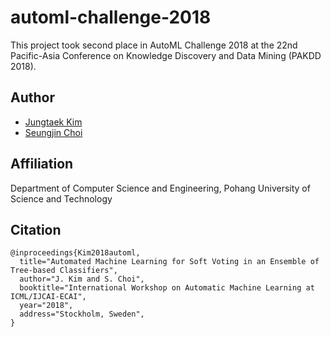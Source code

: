 # automl-challenge-2018
This project took second place in AutoML Challenge 2018 at the 22nd Pacific-Asia Conference on Knowledge Discovery and Data Mining (PAKDD 2018).

## Author
* [Jungtaek Kim](http://mlg.postech.ac.kr/~jtkim/)
* [Seungjin Choi](http://mlg.postech.ac.kr/~seungjin/)

## Affiliation
Department of Computer Science and Engineering, Pohang University of Science and Technology

## Citation

```
@inproceedings{Kim2018automl,
  title="Automated Machine Learning for Soft Voting in an Ensemble of Tree-based Classifiers",
  author="J. Kim and S. Choi",
  booktitle="International Workshop on Automatic Machine Learning at ICML/IJCAI-ECAI",
  year="2018",
  address="Stockholm, Sweden",
}
```
